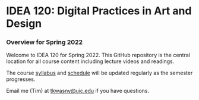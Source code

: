 # IDEA 120: Digital Practices in Art and Design


### Overview for Spring 2022

Welcome to IDEA 120 for Spring 2022. This GitHub repository is the central location for all course content including lecture videos and readings.

The course [syllabus](/SYLLABUS.md) and [schedule](/SCHEDULE.md) will be updated regularly as the semester progresses.

Email me (Tim) at [tkwasny@uic.edu](mailto:tkwasny@uic.edu) if you have questions.

